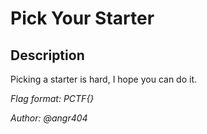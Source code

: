 # Pick Your Starter

## Description

Picking a starter is hard, I hope you can do it.

*Flag format: PCTF{}*

*Author: @angr404*

